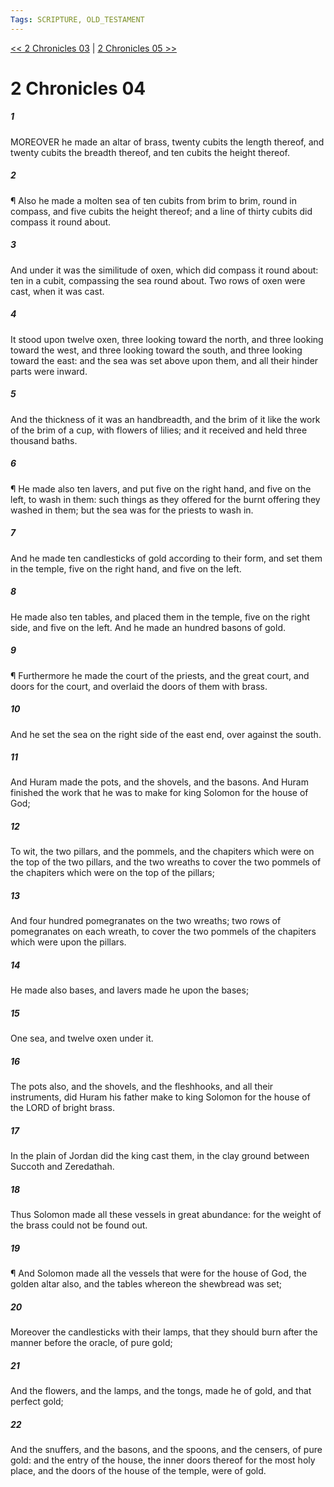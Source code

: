 ```yaml
---
Tags: SCRIPTURE, OLD_TESTAMENT
---
```


[<< 2 Chronicles 03](OLD_TESTAMENT/14_2_Chronicles/2_Chronicles_03.md) | [2 Chronicles 05 >>](OLD_TESTAMENT/14_2_Chronicles/2_Chronicles_05.md)

# 2 Chronicles 04

##### 1
 MOREOVER he made an altar of brass, twenty cubits the length thereof, and twenty cubits the breadth thereof, and ten cubits the height thereof.
##### 2
 ¶ Also he made a molten sea of ten cubits from brim to brim, round in compass, and five cubits the height thereof; and a line of thirty cubits did compass it round about.
##### 3
 And under it was the similitude of oxen, which did compass it round about: ten in a cubit, compassing the sea round about.  Two rows of oxen were cast, when it was cast.
##### 4
 It stood upon twelve oxen, three looking toward the north, and three looking toward the west, and three looking toward the south, and three looking toward the east: and the sea was set above upon them, and all their hinder parts were inward.
##### 5
 And the thickness of it was an handbreadth, and the brim of it like the work of the brim of a cup, with flowers of lilies; and it received and held three thousand baths.
##### 6
 ¶ He made also ten lavers, and put five on the right hand, and five on the left, to wash in them: such things as they offered for the burnt offering they washed in them; but the sea was for the priests to wash in.
##### 7
 And he made ten candlesticks of gold according to their form, and set them in the temple, five on the right hand, and five on the left.
##### 8
 He made also ten tables, and placed them in the temple, five on the right side, and five on the left.  And he made an hundred basons of gold.
##### 9
 ¶ Furthermore he made the court of the priests, and the great court, and doors for the court, and overlaid the doors of them with brass.
##### 10
 And he set the sea on the right side of the east end, over against the south.
##### 11
 And Huram made the pots, and the shovels, and the basons.  And Huram finished the work that he was to make for king Solomon for the house of God;
##### 12
 To wit, the two pillars, and the pommels, and the chapiters which were on the top of the two pillars, and the two wreaths to cover the two pommels of the chapiters which were on the top of the pillars;
##### 13
 And four hundred pomegranates on the two wreaths; two rows of pomegranates on each wreath, to cover the two pommels of the chapiters which were upon the pillars.
##### 14
 He made also bases, and lavers made he upon the bases;
##### 15
 One sea, and twelve oxen under it.
##### 16
 The pots also, and the shovels, and the fleshhooks, and all their instruments, did Huram his father make to king Solomon for the house of the LORD of bright brass.
##### 17
 In the plain of Jordan did the king cast them, in the clay ground between Succoth and Zeredathah.
##### 18
 Thus Solomon made all these vessels in great abundance: for the weight of the brass could not be found out.
##### 19
 ¶ And Solomon made all the vessels that were for the house of God, the golden altar also, and the tables whereon the shewbread was set;
##### 20
 Moreover the candlesticks with their lamps, that they should burn after the manner before the oracle, of pure gold;
##### 21
 And the flowers, and the lamps, and the tongs, made he of gold, and that perfect gold;
##### 22
 And the snuffers, and the basons, and the spoons, and the censers, of pure gold: and the entry of the house, the inner doors thereof for the most holy place, and the doors of the house of the temple, were of gold.
